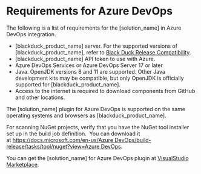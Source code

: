 # Requirements for Azure DevOps

The following is a list of requirements for the [solution_name] in Azure DevOps integration.

* [blackduck_product_name] server.
  For the supported versions of [blackduck_product_name], refer to [Black Duck Release Compatibility](https://synopsys.atlassian.net/wiki/spaces/INTDOCS/pages/177799187/Black+Duck+Release+Compatibility).
* [blackduck_product_name] API token to use with Azure.
* Azure DevOps Services or Azure DevOps Server 17 or later
* Java.
  OpenJDK versions 8 and 11 are supported. Other Java development kits may be compatible, but only OpenJDK is officially supported for [blackduck_product_name].
* Access to the internet is required to download components from GitHub and other locations.

The [solution_name] plugin for Azure DevOps is supported on the same operating systems and browsers as [blackduck_product_name].

For scanning NuGet projects, verify that you have the NuGet tool installer set up in the build job definition.  You can download it at [https://docs.microsoft.com/en-us/Azure DevOps/build-release/tasks/tool/nuget?view=Azure DevOps](https://docs.microsoft.com/en-us/vsts/build-release/tasks/tool/nuget?view=vsts).

You can get the [solution_name] for Azure DevOps plugin at [VisualStudio Marketplace](https://marketplace.visualstudio.com/items?itemName=synopsys-detect.synopsys-detect).
